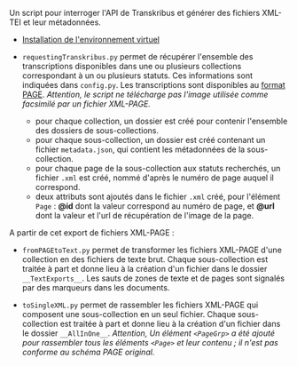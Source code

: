 Un script pour interroger l'API de Transkribus et générer des fichiers XML-TEI et leur métadonnées.  

- [Installation de l'environnement virtuel](https://github.com/alix-tz/UsingTranskribusAPI/wiki/Cr%C3%A9er-l'environnement-virtuel-pour-utiliser-le-script)  

- `requestingTranskribus.py` permet de récupérer l'ensemble des transcriptions disponibles dans une ou plusieurs collections correspondant à un ou plusieurs statuts. Ces informations sont indiquées dans `config.py`. Les transcriptions sont disponibles au [format PAGE](http://www.primaresearch.org/tools/PAGELibraries). *Attention, le script ne télécharge pas l'image utilisée comme facsimilé par un fichier XML-PAGE.* 
	- pour chaque collection, un dossier est créé pour contenir l'ensemble des dossiers de sous-collections.
	- pour chaque sous-collection, un dossier est créé contenant un fichier `metadata.json`, qui contient les métadonnées de la sous-collection.  
	- pour chaque page de la sous-collection aux statuts recherchés, un fichier `.xml` est créé, nommé d'après le numéro de page auquel il correspond.  
	- deux attributs sont ajoutés dans le fichier `.xml` créé, pour l'élément `Page` : **@id** dont la valeur correspond au numéro de page, et **@url** dont la valeur et l'url de récupération de l'image de la page. 

A partir de cet export de fichiers XML-PAGE :  
- `fromPAGEtoText.py` permet de transformer les fichiers XML-PAGE d'une collection en des fichiers de texte brut. Chaque sous-collection est traitée à part et donne lieu à la création d'un fichier dans le dossier `__TextExports__`. Les sauts de zones de texte et de pages sont signalés par des marqueurs dans les documents.  

- `toSingleXML.py` permet de rassembler les fichiers XML-PAGE qui composent une sous-collection en un seul fichier. Chaque sous-collection est traitée à part et donne lieu à la création d'un fichier dans le dossier `__AllInOne__`. *Attention, Un élément `<PageGrp>` a été ajouté pour rassembler tous les éléments `<Page>` et leur contenu ; il n'est pas conforme au schéma PAGE original.*  
